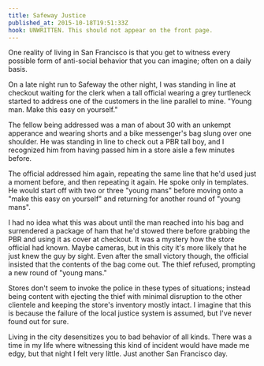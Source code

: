 ```yaml
---
title: Safeway Justice
published_at: 2015-10-18T19:51:33Z
hook: UNWRITTEN. This should not appear on the front page.
---
```


One reality of living in San Francisco is that you get to witness every
possible form of anti-social behavior that you can imagine; often on a daily
basis.

On a late night run to Safeway the other night, I was standing in line at
checkout waiting for the clerk when a tall official wearing a grey turtleneck
started to address one of the customers in the line parallel to mine. "Young
man. Make this easy on yourself."

The fellow being addressed was a man of about 30 with an unkempt apperance and
wearing shorts and a bike messenger's bag slung over one shoulder. He was
standing in line to check out a PBR tall boy, and I recognized him from having
passed him in a store aisle a few minutes before.

The official addressed him again, repeating the same line that he'd used just a
moment before, and then repeating it again. He spoke only in templates. He
would start off with two or three "young mans" before moving onto a "make this
easy on yourself" and returning for another round of "young mans".

I had no idea what this was about until the man reached into his bag and
surrendered a package of ham that he'd stowed there before grabbing the PBR and
using it as cover at checkout. It was a mystery how the store official had
known. Maybe cameras, but in this city it's more likely that he just knew the
guy by sight. Even after the small victory though, the official insisted that
the contents of the bag come out. The thief refused, prompting a new round of
"young mans."

Stores don't seem to invoke the police in these types of situations; instead
being content with ejecting the thief with minimal disruption to the other
clientele and keeping the store's inventory mostly intact. I imagine that this
is because the failure of the local justice system is assumed, but I've never
found out for sure.

Living in the city desensitizes you to bad behavior of all kinds. There was a
time in my life where witnessing this kind of incident would have made me edgy,
but that night I felt very little. Just another San Francisco day.
